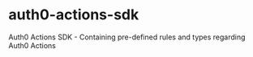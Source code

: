 # auth0-actions-sdk
Auth0 Actions SDK - Containing pre-defined rules and types regarding Auth0 Actions
